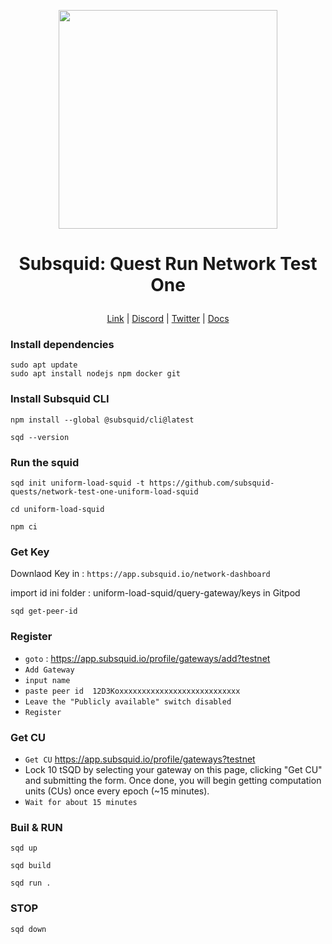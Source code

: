 <p align="center">
  <img height="350" height="350" src="https://github.com/catsmile100/Validator-Testnet/assets/85368621/b8181109-abbb-4688-94c1-c83cb8cfb8dd">
</p>
<h1>
<p align="center"> Subsquid: Quest Run Network Test One </p>
</h1>

<p align="center">
  <a href="https://subsquid.io">Link</a> |
  <a href="https://discord.com/invite/subsquid">Discord</a> |
  <a href="https://twitter.com/subsquid">Twitter</a> |
  <a href="https://github.com/subsquid-quests/network-test-one-uniform-load-squid">Docs</a> 
</p>

### Install dependencies
```
sudo apt update
sudo apt install nodejs npm docker git
```

### Install Subsquid CLI
```
npm install --global @subsquid/cli@latest
```
```
sqd --version
```

### Run the squid
```
sqd init uniform-load-squid -t https://github.com/subsquid-quests/network-test-one-uniform-load-squid
```
```
cd uniform-load-squid
```
```
npm ci
```

### Get Key

Downlaod Key in : `https://app.subsquid.io/network-dashboard`

import id ini folder : uniform-load-squid/query-gateway/keys in Gitpod
```
sqd get-peer-id
```

### Register
- `goto` : https://app.subsquid.io/profile/gateways/add?testnet
- `Add Gateway`
- `input name`
- `paste peer id  12D3Koxxxxxxxxxxxxxxxxxxxxxxxxxxx`
- `Leave the "Publicly available" switch disabled`
- `Register`


### Get CU
- `Get CU` https://app.subsquid.io/profile/gateways?testnet
- Lock 10 tSQD by selecting your gateway on this page, clicking "Get CU" and submitting the form. Once done, you will begin getting computation units (CUs) once every epoch (~15 minutes).
- `Wait for about 15 minutes`

### Buil & RUN
```
sqd up
```
```
sqd build
```
```
sqd run .
```

### STOP
```
sqd down
```

